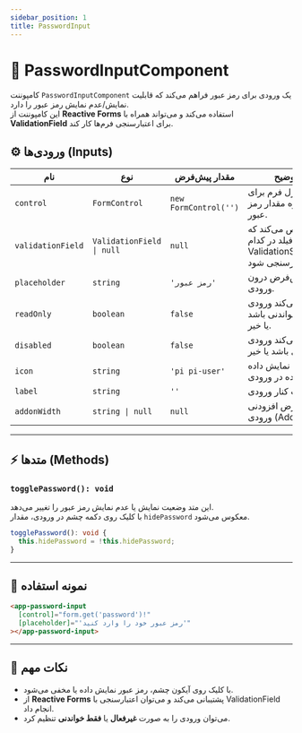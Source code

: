 ```yaml
---
sidebar_position: 1
title: PasswordInput
---
```


# 🔑 PasswordInputComponent

کامپوننت `PasswordInputComponent` یک ورودی برای رمز عبور فراهم می‌کند که قابلیت نمایش/عدم نمایش رمز عبور را دارد.  
این کامپوننت از **Reactive Forms** استفاده می‌کند و می‌تواند همراه با **ValidationField** برای اعتبارسنجی فرم‌ها کار کند.



## ⚙️ ورودی‌ها (Inputs)

| نام | نوع | مقدار پیش‌فرض | توضیح |
|-----|-----|----------------|-------|
| `control` | `FormControl` | `new FormControl('')` | کنترل فرم برای ذخیره مقدار رمز عبور. |
| `validationField` | `ValidationField \| null` | `null` | مشخص می‌کند که این فیلد در کدام ValidationSchema اعتبارسنجی شود. |
| `placeholder` | `string` | `'رمز عبور'` | متن پیش‌فرض درون ورودی. |
| `readOnly` | `boolean` | `false` | تعیین می‌کند ورودی فقط خواندنی باشد یا خیر. |
| `disabled` | `boolean` | `false` | تعیین می‌کند ورودی غیرفعال باشد یا خیر. |
| `icon` | `string` | `'pi pi-user'` | آیکون نمایش داده شده در ورودی. |
| `label` | `string` | `''` | برچسب کنار ورودی. |
| `addonWidth` | `string \| null` | `null` | عرض افزودنی ورودی (Add-on). |

---

## ⚡ متدها (Methods)

### `togglePassword(): void`
این متد وضعیت نمایش یا عدم نمایش رمز عبور را تغییر می‌دهد.  
با کلیک روی دکمه چشم در ورودی، مقدار `hidePassword` معکوس می‌شود.

```ts
togglePassword(): void {
  this.hidePassword = !this.hidePassword;
}
````

---

## 🚀 نمونه استفاده

```html
<app-password-input
  [control]="form.get('password')!"
  [placeholder]="'رمز عبور خود را وارد کنید'"
></app-password-input>
```

---

## 📘 نکات مهم

* با کلیک روی آیکون چشم، رمز عبور نمایش داده یا مخفی می‌شود.
* از **Reactive Forms** پشتیبانی می‌کند و می‌توان اعتبارسنجی با ValidationField انجام داد.
* می‌توان ورودی را به صورت **غیرفعال** یا **فقط خواندنی** تنظیم کرد.

